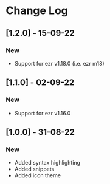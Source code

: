 # Change Log

## [1.2.0] - 15-09-22
### New
- Support for ezr v1.18.0 (i.e. ezr m18)

## [1.1.0] - 02-09-22
### New
- Support for ezr v1.16.0

## [1.0.0] - 31-08-22
### New
- Added syntax highlighting
- Added snippets
- Added icon theme